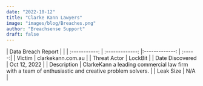 ```yaml
---
date: "2022-10-12"
title: "Clarke Kann Lawyers"
image: "images/blog/Breaches.png"
author: "Breachsense Support"
draft: false
---
```


| Data Breach Report           |              | 
| :-----------: | :-------------:     |:-------------:    | :-----:|
| Victim      | clarkekann.com.au      | 
| Threat Actor      | LockBit      | 
| Date Discovered      | Oct 12, 2022      | 
| Description      | ClarkeKann a leading commercial law firm with a team of enthusiastic and creative problem solvers.      | 
| Leak Size      | N/A      | 

